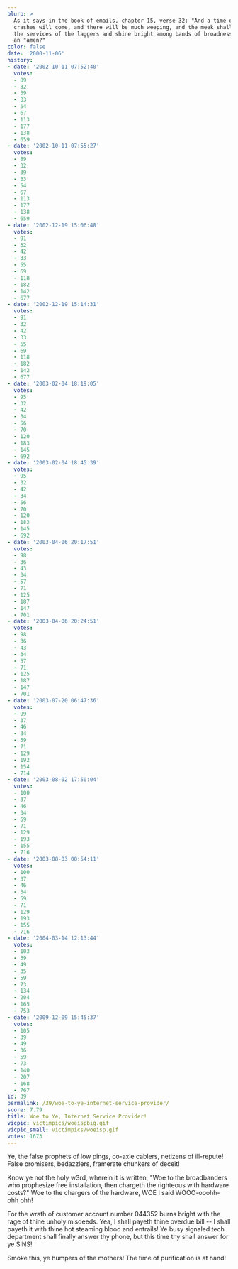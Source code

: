 ```yaml
---
blurb: >
  As it says in the book of emails, chapter 15, verse 32: "And a time of great market
  crashes will come, and there will be much weeping, and the meek shall cast aside
  the services of the laggers and shine bright among bands of broadness." Can I get
  an "amen?"
color: false
date: '2000-11-06'
history:
- date: '2002-10-11 07:52:40'
  votes:
  - 89
  - 32
  - 39
  - 33
  - 54
  - 67
  - 113
  - 177
  - 138
  - 659
- date: '2002-10-11 07:55:27'
  votes:
  - 89
  - 32
  - 39
  - 33
  - 54
  - 67
  - 113
  - 177
  - 138
  - 659
- date: '2002-12-19 15:06:48'
  votes:
  - 91
  - 32
  - 42
  - 33
  - 55
  - 69
  - 118
  - 182
  - 142
  - 677
- date: '2002-12-19 15:14:31'
  votes:
  - 91
  - 32
  - 42
  - 33
  - 55
  - 69
  - 118
  - 182
  - 142
  - 677
- date: '2003-02-04 18:19:05'
  votes:
  - 95
  - 32
  - 42
  - 34
  - 56
  - 70
  - 120
  - 183
  - 145
  - 692
- date: '2003-02-04 18:45:39'
  votes:
  - 95
  - 32
  - 42
  - 34
  - 56
  - 70
  - 120
  - 183
  - 145
  - 692
- date: '2003-04-06 20:17:51'
  votes:
  - 98
  - 36
  - 43
  - 34
  - 57
  - 71
  - 125
  - 187
  - 147
  - 701
- date: '2003-04-06 20:24:51'
  votes:
  - 98
  - 36
  - 43
  - 34
  - 57
  - 71
  - 125
  - 187
  - 147
  - 701
- date: '2003-07-20 06:47:36'
  votes:
  - 99
  - 37
  - 46
  - 34
  - 59
  - 71
  - 129
  - 192
  - 154
  - 714
- date: '2003-08-02 17:50:04'
  votes:
  - 100
  - 37
  - 46
  - 34
  - 59
  - 71
  - 129
  - 193
  - 155
  - 716
- date: '2003-08-03 00:54:11'
  votes:
  - 100
  - 37
  - 46
  - 34
  - 59
  - 71
  - 129
  - 193
  - 155
  - 716
- date: '2004-03-14 12:13:44'
  votes:
  - 103
  - 39
  - 49
  - 35
  - 59
  - 73
  - 134
  - 204
  - 165
  - 753
- date: '2009-12-09 15:45:37'
  votes:
  - 105
  - 39
  - 49
  - 36
  - 59
  - 73
  - 140
  - 207
  - 168
  - 767
id: 39
permalink: /39/woe-to-ye-internet-service-provider/
score: 7.79
title: Woe to Ye, Internet Service Provider!
vicpic: victimpics/woeispbig.gif
vicpic_small: victimpics/woeisp.gif
votes: 1673
---
```


Ye, the false prophets of low pings, co-axle cablers, netizens of
ill-repute! False promisers, bedazzlers, framerate chunkers of deceit!

Know ye not the holy w3rd, wherein it is written, "Woe to the
broadbanders who prophesize free installation, then chargeth the
righteous with hardware costs?" Woe to the chargers of the hardware, WOE
I said WOOO-ooohh-ohh ohh!

For the wrath of customer account number 044352 burns bright with the
rage of thine unholy misdeeds. Yea, I shall payeth thine overdue bill --
I shall payeth it with thine hot steaming blood and entrails! Ye busy
signaled tech department shall finally answer thy phone, but this time
thy shall answer for ye SINS!

Smoke this, ye humpers of the mothers! The time of purification is at
hand!